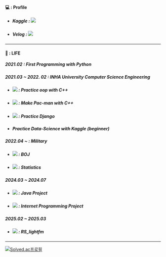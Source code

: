 #### :computer: : Profile 
* ##### Kaggle :  <a href="https://www.kaggle.com/qkrdyddnr"><img src="https://img.shields.io/badge/Kaggle-20BEFF?style=flat-square&logo=Kaggle&logoColor=blue"/></a>

* ##### Velog : <a href="https://velog.io/@yongukpark"><img src="https://img.shields.io/badge/Velog-20C997?style=flat-square&logo=Velog&logoColor=white"/></a>
---

#### :seedling: : LIFE 
#####  2021.02 : First Programming with Python
#####  2021.03 ~ 2022. 02 : INHA University Computer Science Engineering
* ##### <a href="https://github.com/yongukpark/oop"><img src="https://img.shields.io/badge/Github-181717?style=flat-square&logo=Github&logoColor=white"/></a> : Practice oop with C++
* ##### <a href="https://github.com/yongukpark/Pac-man"><img src="https://img.shields.io/badge/Github-181717?style=flat-square&logo=Github&logoColor=white"/></a> : Make Pac-man with C++
* ##### <a href="https://github.com/yongukpark/pybo"><img src="https://img.shields.io/badge/Github-181717?style=flat-square&logo=Github&logoColor=white"/></a> : Practice Django
* ##### Practice Data-Science with Kaggle (beginner)
##### 2022.04 ~ : Military
* ##### <a href="https://github.com/yongukpark/BOJ"><img src="https://img.shields.io/badge/Github-181717?style=flat-square&logo=Github&logoColor=white"/></a> : BOJ
* ##### <a href="https://velog.io/@yongukpark/series/Statistics"><img src="https://img.shields.io/badge/Velog-20C997?style=flat-square&logo=Velog&logoColor=white"/></a> : Statistics
##### 2024.03 ~ 2024.07
* ##### <a href="https://github.com/yongukpark/NewsManageProgram"><img src="https://img.shields.io/badge/Github-181717?style=flat-square&logo=Github&logoColor=white"/></a> : Java Project
* ##### <a href="https://github.com/yongukpark/Typing-Practice"><img src="https://img.shields.io/badge/Github-181717?style=flat-square&logo=Github&logoColor=white"/></a> : Internet Programming Project
##### 2025.02 ~ 2025.03
* ##### <a href="https://github.com/yongukpark/RS_lightfm"><img src="https://img.shields.io/badge/Github-181717?style=flat-square&logo=Github&logoColor=white"/></a> : RS_lightfm
---
[![Solved.ac프로필](http://mazassumnida.wtf/api/v2/generate_badge?boj=tkzj02)](https://solved.ac/tkzj02)
